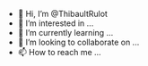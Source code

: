 - 👋 Hi, I’m @ThibaultRulot
- 👀 I’m interested in ...
- 🌱 I’m currently learning ...
- 💞️ I’m looking to collaborate on ...
- 📫 How to reach me ...

<!---
ThibaultRulot/ThibaultRulot is a ✨ special ✨ repository because its `README.md` (this file) appears on your GitHub profile.
You can click the Preview link to take a look at your changes.
--->
